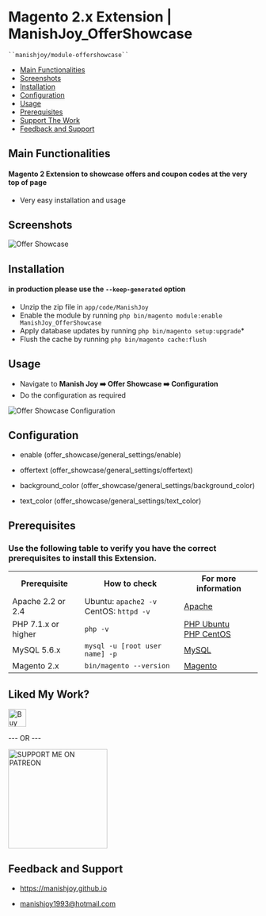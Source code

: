 # Magento 2.x Extension | ManishJoy_OfferShowcase

    ``manishjoy/module-offershowcase``

 - [Main Functionalities](#main-functionalities)
 - [Screenshots](#screenshots)
 - [Installation](#installation)
 - [Configuration](#configuration)
 - [Usage](#usage)
 - [Prerequisites](#prerequisites)
 - [Support The Work](#liked-my-work)
 - [Feedback and Support](#feedback-and-support)


## Main Functionalities

#### Magento 2 Extension to showcase offers and coupon codes at the very top of page

 - Very easy installation and usage

## Screenshots

<img src="https://i.ibb.co/3cSGtKY/offer-showcase.png" alt="Offer Showcase" title="Offer Showcase">

## Installation
#### in production please use the `--keep-generated` option

 - Unzip the zip file in `app/code/ManishJoy`
 - Enable the module by running `php bin/magento module:enable ManishJoy_OfferShowcase`
 - Apply database updates by running `php bin/magento setup:upgrade`\*
 - Flush the cache by running `php bin/magento cache:flush`

## Usage

- Navigate to **Manish Joy :arrow_right: Offer Showcase :arrow_right: Configuration**
- Do the configuration as required

<img src="https://i.ibb.co/9YyJNWJ/Selection-004.png" alt="Offer Showcase Configuration" title="Offer Showcase Configuration">

## Configuration

 - enable (offer_showcase/general_settings/enable)

 - offertext (offer_showcase/general_settings/offertext)

 - background_color (offer_showcase/general_settings/background_color)

 - text_color (offer_showcase/general_settings/text_color)

## Prerequisites

### Use the following table to verify you have the correct prerequisites to install this Extension.

<table>
	<tbody>
		<tr>
			<th>Prerequisite</th>
			<th>How to check</th>
			<th>For more information</th>
		</tr>
	<tr>
		<td>Apache 2.2 or 2.4</td>
		<td>Ubuntu: <code>apache2 -v</code><br>
		CentOS: <code>httpd -v</code></td>
		<td><a href="http://devdocs.magento.com/guides/v2.0/install-gde/prereq/apache.html">Apache</a></td>
	</tr>
	<tr>
		<td>PHP 7.1.x or higher</td>
		<td><code>php -v</code></td>
		<td><a href="http://devdocs.magento.com/guides/v2.0/install-gde/prereq/php-ubuntu.html">PHP Ubuntu</a><br><a href="http://devdocs.magento.com/guides/v2.0/install-gde/prereq/php-centos.html">PHP CentOS</a></td>
	</tr>
	<tr>
      <td>MySQL 5.6.x</td>
	   <td><code>mysql -u [root user name] -p</code></td>
	   <td><a href="http://devdocs.magento.com/guides/v2.0/install-gde/prereq/mysql.html">MySQL</a></td>
	</tr>
   <tr>
      <td>Magento 2.x</td>
	   <td><code>bin/magento --version</code></td>
	   <td><a href="https://devdocs.magento.com">Magento</a></td>
	</tr>
</tbody>
</table>


## Liked My Work?

<a href="https://www.paypal.me/manishjoy" rel="nofollow"><img height="36" src="https://manishjoy.github.io/img/coffee-btn-image.png" border="0" alt="Buy Me a Coffee" data-canonical-src="https://manishjoy.github.io/img/coffee-btn-image.png" style="max-width:100%;"></a>

--- OR ---

<a href='https://www.patreon.com/manishjoy' target='_blank'><img src='https://i.ibb.co/rHdTFtj/patreon-btn.jpg' width='200' border='0' alt='SUPPORT ME ON PATREON' /></a>

## Feedback and Support

 - <a href="https://manishjoy.github.io/">https://manishjoy.github.io</a>

 - <a href="mailto:manishjoy1993@hotmail.com">manishjoy1993@hotmail.com</a>

